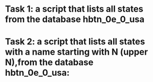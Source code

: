 # Task 1: a script that lists all states from the database hbtn_0e_0_usa
# Task 2: a script that lists all states with a name starting with N (upper N),from the database hbtn_0e_0_usa: